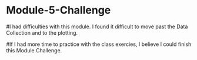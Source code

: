 # Module-5-Challenge

#I had difficulties with this module. I found it difficult to move past the Data Collection and to the plotting. 

#If I had more time to practice with the class exercies, I believe I could finish this Module Challenge.
